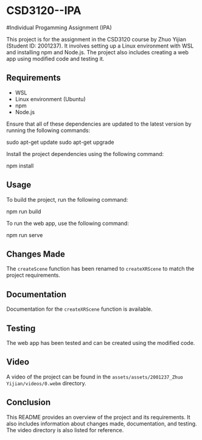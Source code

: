 # CSD3120--IPA

#Individual Progamming Assignment (IPA)

This project is for the assignment in the CSD3120 course by Zhuo Yijian (Student ID: 2001237). 
It involves setting up a Linux environment with WSL and installing npm and Node.js. 
The project also includes creating a web app using modified code and testing it.

## Requirements

- WSL
- Linux environment (Ubuntu)
- npm
- Node.js

Ensure that all of these dependencies are updated to the latest version by running the following commands:

sudo apt-get update
sudo apt-get upgrade


Install the project dependencies using the following command:

npm install


## Usage

To build the project, run the following command:

npm run build

To run the web app, use the following command:

npm run serve

## Changes Made

The `createScene` function has been renamed to `createXRScene` to match the project requirements.

## Documentation

Documentation for the `createXRScene` function is available.

## Testing

The web app has been tested and can be created using the modified code.

## Video

A video of the project can be found in the `assets/assets/2001237_Zhuo Yijian/videos/0.webm` directory.

## Conclusion

This README provides an overview of the project and its requirements. It also includes information about changes made, documentation, and testing. The video directory is also listed for reference.